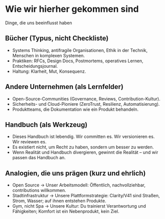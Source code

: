# Wie wir hierher gekommen sind

Dinge, die uns beeinflusst haben

## Bücher (Typus, nicht Checkliste)

- Systems Thinking, antifragile Organisationen, Ethik in der Technik, Menschen in komplexen Systemen.
- Praktiken: RFCs, Design Docs, Postmortems, operatives Lernen, Entscheidungsjournal.
- Haltung: Klarheit, Mut, Konsequenz.

## Andere Unternehmen (als Lernfelder)

- Open-Source-Communities (Governance, Reviews, Contribution-Kultur).
- Sicherheits- und Cloud-Pioniere (ZeroTrust, Resilienz, Automatisierung).
- Produktteams, die Dokumentation wie ein Produkt behandeln.

## Handbuch (als Werkzeug)

- Dieses Handbuch ist lebendig. Wir committen es. Wir versionieren es. Wir reviewen es.
- Es existiert nicht, um Recht zu haben, sondern um besser zu werden.
- Wenn Realität und Handbuch divergieren, gewinnt die Realität – und wir passen das Handbuch an.

## Analogien, die uns prägen (kurz und ehrlich)

- Open Source → Unser Arbeitsmodell: Öffentlich, nachvollziehbar, contributions willkommen.
- Stadtinfrastruktur → Unsere Plattformstrategie: Clarity/V41 sind Straßen, Strom, Wasser; auf ihnen entstehen Produkte.
- Gym, nicht Spa → Unsere Kultur: Du trainierst Verantwortung und Fähigkeiten; Komfort ist ein Nebenprodukt, kein Ziel.
